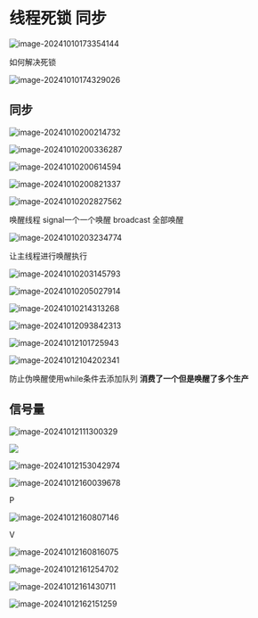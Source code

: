 # 线程死锁  同步

![image-20241010173354144](D:\code\study\notes_stu\c++_note\picture\image-20241010173354144.png)

如何解决死锁

![image-20241010174329026](D:\code\study\notes_stu\c++_note\picture\image-20241010174329026.png)

## 同步

![image-20241010200214732](D:\code\study\notes_stu\c++_note\picture\image-20241010200214732.png)

![image-20241010200336287](D:\code\study\notes_stu\c++_note\picture\image-20241010200336287.png)

![image-20241010200614594](D:\code\study\notes_stu\c++_note\picture\image-20241010200614594.png)

![image-20241010200821337](D:\code\study\notes_stu\c++_note\picture\image-20241010200821337.png)

![image-20241010202827562](D:\code\study\notes_stu\c++_note\picture\image-20241010202827562.png)

唤醒线程 signal一个一个唤醒  broadcast  全部唤醒

![image-20241010203234774](D:\code\study\notes_stu\c++_note\picture\image-20241010203234774.png)

让主线程进行唤醒执行

![image-20241010203145793](D:\code\study\notes_stu\c++_note\picture\image-20241010203145793.png)

![image-20241010205027914](D:\code\study\notes_stu\c++_note\picture\image-20241010205027914.png)

![image-20241010214313268](D:\code\study\notes_stu\c++_note\picture\image-20241010214313268.png)

![image-20241012093842313](D:\code\study\notes_stu\c++_note\picture\image-20241012093842313.png)

![image-20241012101725943](D:\code\study\notes_stu\c++_note\picture\image-20241012101725943.png)

![image-20241012104202341](D:\code\study\notes_stu\c++_note\picture\image-20241012104202341.png)

防止伪唤醒使用while条件去添加队列 **消费了一个但是唤醒了多个生产**

## 信号量

![image-20241012111300329](D:\code\study\notes_stu\c++_note\picture\image-20241012111300329.png)

![](D:\code\study\notes_stu\c++_note\picture\image-20241012151208430.png)

![image-20241012153042974](D:\code\study\notes_stu\c++_note\picture\image-20241012153042974.png)

![image-20241012160039678](D:\code\study\notes_stu\c++_note\picture\image-20241012160039678.png)

P

![image-20241012160807146](D:\code\study\notes_stu\c++_note\picture\image-20241012160807146.png)

V

![image-20241012160816075](D:\code\study\notes_stu\c++_note\picture\image-20241012160816075.png)

![image-20241012161254702](D:\code\study\notes_stu\c++_note\picture\image-20241012161254702.png)

![image-20241012161430711](D:\code\study\notes_stu\c++_note\picture\image-20241012161430711.png)

![image-20241012162151259](D:\code\study\notes_stu\c++_note\picture\image-20241012162151259.png)
